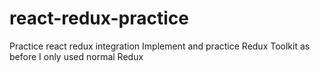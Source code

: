 # react-redux-practice
Practice react redux integration
Implement and practice Redux Toolkit as before I only used normal Redux
